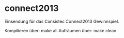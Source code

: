 connect2013
===========

Einsendung für das Consistec Connect2013 Gewinnspiel.

Kompilieren über: make all
Aufräumen über:   make clean
